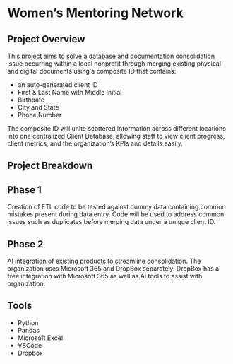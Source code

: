 # Women’s Mentoring Network 

## Project Overview

This project aims to solve a database and documentation consolidation issue occurring within a local nonprofit through merging existing physical and digital documents using a composite ID that contains:

- an auto-generated client ID
- First & Last Name with Middle Initial
- Birthdate
- City and State
- Phone Number

The composite ID will unite scattered information across different locations into one centralized Client Database, allowing staff to view client progress, client metrics, and the organization’s KPIs and details easily.

## Project Breakdown

## Phase 1

Creation of ETL code to be tested against dummy data containing common mistakes present during data entry. Code will be used to address common issues such as duplicates before merging data under a unique client ID.

## Phase 2

AI integration of existing products to streamline consolidation. The organization uses Microsoft 365 and DropBox separately. DropBox has a free integration with Microsoft 365 as well as AI tools to assist with organization.

## Tools

- Python
- Pandas
- Microsoft Excel
- VSCode
- Dropbox






